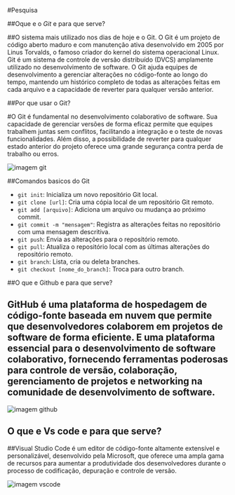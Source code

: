 #Pesquisa

##Oque e o *Git* e para que serve? 

##O sistema mais utilizado nos dias de hoje e o Git. O Git é um projeto de código aberto maduro e com manutenção ativa desenvolvido em 2005 por Linus Torvalds, o famoso criador do kernel do sistema operacional Linux. Git é um sistema de controle de versão distribuído (DVCS) amplamente utilizado no desenvolvimento de software. O Git ajuda equipes de desenvolvimento a gerenciar alterações no código-fonte ao longo do tempo, mantendo um histórico completo de todas as alterações feitas em cada arquivo e a capacidade de reverter para qualquer versão anterior.


##Por que usar o Git?

#O Git é fundamental no desenvolvimento colaborativo de software. Sua capacidade de gerenciar versões de forma eficaz permite que equipes trabalhem juntas sem conflitos, facilitando a integração e o teste de novas funcionalidades. Além disso, a possibilidade de reverter para qualquer estado anterior do projeto oferece uma grande segurança contra perda de trabalho ou erros.

![imagem git](https://upload.wikimedia.org/wikipedia/commons/thumb/e/e0/Git-logo.svg/1200px-Git-logo.svg.png) 


##Comandos basicos do Git

- `git init`: Inicializa um novo repositório Git local.
- `git clone [url]`: Cria uma cópia local de um repositório Git remoto.
- `git add [arquivo]`: Adiciona um arquivo ou mudança ao próximo commit.
- `git commit -m "mensagem"`: Registra as alterações feitas no repositório com uma mensagem descritiva.
- `git push`: Envia as alterações para o repositório remoto.
- `git pull`: Atualiza o repositório local com as últimas alterações do repositório remoto.
- `git branch`: Lista, cria ou deleta branches.
- `git checkout [nome_do_branch]`: Troca para outro branch.

  
##O que e Github e para que serve?

## GitHub é uma plataforma de hospedagem de código-fonte baseada em nuvem que permite que desenvolvedores colaborem em projetos de software de forma eficiente. E uma plataforma essencial para o desenvolvimento de software colaborativo, fornecendo ferramentas poderosas para controle de versão, colaboração, gerenciamento de projetos e networking na comunidade de desenvolvimento de software.

![imagem github](https://miro.medium.com/v2/resize:fit:1125/0*CpxR8zt1z6vZDorB.png)


## O que e Vs code e para que serve?

##Visual Studio Code é um editor de código-fonte altamente extensível e personalizável, desenvolvido pela Microsoft, que oferece uma ampla gama de recursos para aumentar a produtividade dos desenvolvedores durante o processo de codificação, depuração e controle de versão.


![imagem vscode](https://cdn.worldvectorlogo.com/logos/visual-studio-code-1.svg)
